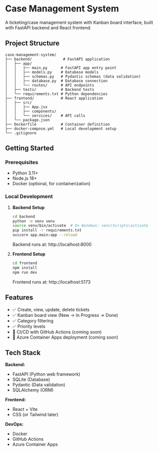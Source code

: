 # Case Management System

A ticketing/case management system with Kanban board interface, built with FastAPI backend and React frontend.

## Project Structure

```
case-management-system/
├── backend/              # FastAPI application
│   ├── app/
│   │   ├── main.py      # FastAPI app entry point
│   │   ├── models.py    # Database models
│   │   ├── schemas.py   # Pydantic schemas (data validation)
│   │   ├── database.py  # Database connection
│   │   └── routes/      # API endpoints
│   ├── tests/           # Backend tests
│   └── requirements.txt # Python dependencies
├── frontend/            # React application
│   ├── src/
│   │   ├── App.jsx
│   │   ├── components/
│   │   └── services/    # API calls
│   └── package.json
├── Dockerfile           # Container definition
├── docker-compose.yml   # Local development setup
└── .gitignore
```

## Getting Started

### Prerequisites
- Python 3.11+
- Node.js 18+
- Docker (optional, for containerization)

### Local Development

1. **Backend Setup**
   ```bash
   cd backend
   python -m venv venv
   source venv/bin/activate  # On Windows: venv\Scripts\activate
   pip install -r requirements.txt
   uvicorn app.main:app --reload
   ```
   Backend runs at: http://localhost:8000

2. **Frontend Setup**
   ```bash
   cd frontend
   npm install
   npm run dev
   ```
   Frontend runs at: http://localhost:5173

## Features

- ✅ Create, view, update, delete tickets
- ✅ Kanban board view (New → In Progress → Done)
- ✅ Category filtering
- ✅ Priority levels
- 🔄 CI/CD with GitHub Actions (coming soon)
- 🔄 Azure Container Apps deployment (coming soon)

## Tech Stack

**Backend:**
- FastAPI (Python web framework)
- SQLite (Database)
- Pydantic (Data validation)
- SQLAlchemy (ORM)

**Frontend:**
- React + Vite
- CSS (or Tailwind later)

**DevOps:**
- Docker
- GitHub Actions
- Azure Container Apps
